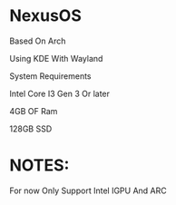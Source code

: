 # NexusOS
Based On Arch


Using KDE With Wayland

System Requirements

Intel Core I3 Gen 3 Or later

4GB OF Ram

128GB SSD

# NOTES:
For now Only Support Intel IGPU And ARC
